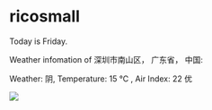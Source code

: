 # ricosmall

Today is Friday.

Weather infomation of 深圳市南山区， 广东省， 中国: 

Weather: 阴, Temperature: 15 ℃ , Air Index: 22 优

<img src="https://github-readme-stats.vercel.app/api?username=ricosmall&show_icons=true" />
